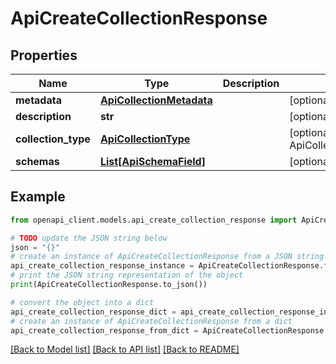 # ApiCreateCollectionResponse


## Properties

Name | Type | Description | Notes
------------ | ------------- | ------------- | -------------
**metadata** | [**ApiCollectionMetadata**](ApiCollectionMetadata.md) |  | [optional] 
**description** | **str** |  | [optional] 
**collection_type** | [**ApiCollectionType**](ApiCollectionType.md) |  | [optional] [default to ApiCollectionType.NONE]
**schemas** | [**List[ApiSchemaField]**](ApiSchemaField.md) |  | [optional] 

## Example

```python
from openapi_client.models.api_create_collection_response import ApiCreateCollectionResponse

# TODO update the JSON string below
json = "{}"
# create an instance of ApiCreateCollectionResponse from a JSON string
api_create_collection_response_instance = ApiCreateCollectionResponse.from_json(json)
# print the JSON string representation of the object
print(ApiCreateCollectionResponse.to_json())

# convert the object into a dict
api_create_collection_response_dict = api_create_collection_response_instance.to_dict()
# create an instance of ApiCreateCollectionResponse from a dict
api_create_collection_response_from_dict = ApiCreateCollectionResponse.from_dict(api_create_collection_response_dict)
```
[[Back to Model list]](../README.md#documentation-for-models) [[Back to API list]](../README.md#documentation-for-api-endpoints) [[Back to README]](../README.md)


